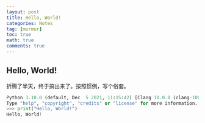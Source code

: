 ```yaml
---
layout: post
title: Hello, World!
categories: Notes
tag: [murmur]
toc: true
math: true
comments: true
---
```


## Hello, World!
折腾了半天，终于搞出来了。按照惯例，写个俗套。
```python
Python 3.10.0 (default, Dec  5 2021, 11:15:42) [Clang 10.0.0 (clang-1000.11.45.5)] on darwin
Type "help", "copyright", "credits" or "license" for more information.
>>> print("Hello, World!")
Hello, World!
```

